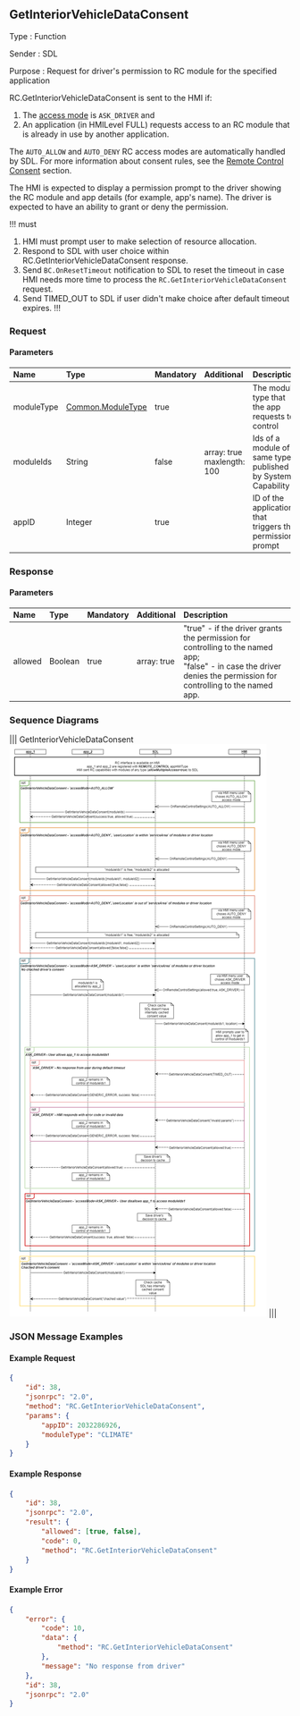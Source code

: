 ## GetInteriorVehicleDataConsent

Type
: Function

Sender
: SDL

Purpose
: Request for driver's permission to RC module for the specified application

RC.GetInteriorVehicleDataConsent is sent to the HMI if:
1. The [access mode](../../common/enums/#rcaccessmode) is `ASK_DRIVER` and
2. An application (in HMILevel FULL) requests access to an RC module that is already in use by another application.

The `AUTO_ALLOW` and `AUTO_DENY` RC access modes are automatically handled by SDL. For more information about consent rules, see the [Remote Control Consent](https://smartdevicelink.com/en/guides/core/feature-documentation/remote-control-guide/#consent) section.

The HMI is expected to display a permission prompt to the driver showing the RC module and app details (for example, app's name).
The driver is expected to have an ability to grant or deny the permission.

!!! must
1. HMI must prompt user to make selection of resource allocation.
2. Respond to SDL with user choice within RC.GetInteriorVehicleDataConsent response.
3. Send `BC.OnResetTimeout` notification to SDL to reset the timeout in case HMI needs more time to process the `RC.GetInteriorVehicleDataConsent` request.
4. Send TIMED_OUT to SDL if user didn't make choice after default timeout expires.
!!!

### Request

#### Parameters

|Name|Type|Mandatory|Additional|Description|
|:---|:---|:--------|:---------|:----------|
|moduleType|[Common.ModuleType](../../common/enums/#moduletype)|true| |The module type that the app requests to control|
|moduleIds|String|false|array: true<br>maxlength: 100|Ids of a module of same type, published by System Capability|
|appID|Integer|true| |ID of the application that triggers the permission prompt|

### Response

#### Parameters

|Name|Type|Mandatory|Additional|Description|
|:---|:---|:--------|:---------|:----------|
|allowed|Boolean|true|array: true|"true" - if the driver grants the permission for controlling to the named app; <br> "false" - in case the driver denies the permission for controlling to the named app.|

### Sequence Diagrams

|||
GetInteriorVehicleDataConsent
![GetInteriorVehicleDataConsent](./assets/GetInteriorVehicleDataConsent.png)
|||

### JSON Message Examples

#### Example Request

```json
{
    "id": 38,
    "jsonrpc": "2.0",
    "method": "RC.GetInteriorVehicleDataConsent",
    "params": {
        "appID": 2032286926,
        "moduleType": "CLIMATE"
    }
}
```

#### Example Response

```json
{
    "id": 38,
    "jsonrpc": "2.0",
    "result": {
        "allowed": [true, false],
        "code": 0,
        "method": "RC.GetInteriorVehicleDataConsent"
    }
}
```

#### Example Error

```json
{
    "error": {
        "code": 10,
        "data": {
            "method": "RC.GetInteriorVehicleDataConsent"
        },
        "message": "No response from driver"
    },
    "id": 38,
    "jsonrpc": "2.0"
}
```
